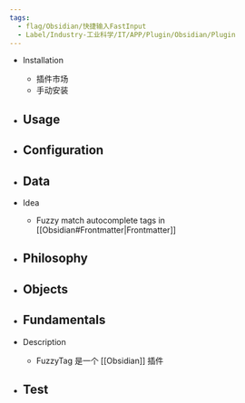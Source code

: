 ```yaml
---
tags:
  - flag/Obsidian/快捷输入FastInput
  - Label/Industry-工业科学/IT/APP/Plugin/Obsidian/Plugin
---
```


- Installation
    - 插件市场
    - 手动安装

- Usage
    - 

- Configuration
    - 

- Data
    - 

- Idea
    - Fuzzy match autocomplete tags in [[Obsidian#Frontmatter|Frontmatter]]

- Philosophy
    - 

- Objects
    - 

- Fundamentals
    - 

- Description
    - FuzzyTag 是一个 [[Obsidian]] 插件

- Test
    - 
